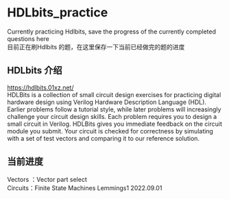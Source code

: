 # HDLbits_practice
Currently practicing Hdlbits, save the progress of the currently completed questions here   
目前正在刷Hdlbits 的题，在这里保存一下当前已经做完的题的进度

## HDLbits 介绍
https://hdlbits.01xz.net/  
HDLBits is a collection of small circuit design exercises for practicing digital hardware design using Verilog Hardware Description Language (HDL). 
Earlier problems follow a tutorial style, while later problems will increasingly challenge your circuit design skills.
Each problem requires you to design a small circuit in Verilog. 
HDLBits gives you immediate feedback on the circuit module you submit. 
Your circuit is checked for correctness by simulating with a set of test vectors and comparing it to our reference solution.

## 当前进度
Vectors ：Vector part select  
Circuits：Finite State Machines Lemmings1 2022.09.01  




